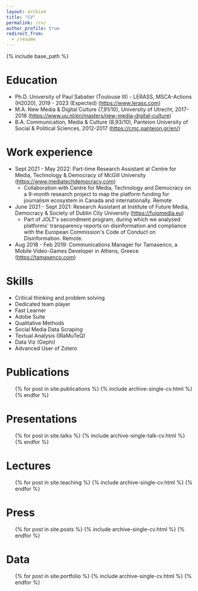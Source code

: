 ```yaml
---
layout: archive
title: "CV"
permalink: /cv/
author_profile: true
redirect_from:
  - /resume
---
```


{% include base_path %}

Education
======
* Ph.D. University of Paul Sabatier (Toulouse III) - LERASS, MSCA-Actions (H2020), 2019 - 2023 (Expected) (https://www.lerass.com)
* M.A. New Media & Digital Culture (7,91/10), University of Utrecht, 2017-2018 (https://www.uu.nl/en/masters/new-media-digital-culture)
* B.A. Communication, Media & Culture (8,93/10), Panteion University of Social & Political Sciences, 2012-2017 (https://cmc.panteion.gr/en/)

Work experience
======
* Sept 2021 - May 2022: Part-time Research Assistant at Centre for Media, Technology & Democracy of McGill University (https://www.mediatechdemocracy.com)
  * Collaboration with Centre for Media, Technology and Democracy on a 9-month research project to map the platform funding for journalism ecosystem in Canada and internationally. Remote
* June 2021 - Sept 2021: Research Assistant at Institute of Future Media, Democracy & Society of Dublin City University (https://fujomedia.eu)
  * Part of JOLT's secondment program, during which we analysed platforms' transparency reports on disinformation and compliance with the European Commission's Code of Conduct on Disinformation. Remote.
* Aug 2018 - Feb 2019: Communications Manager for Tamasenco, a Mobile Video-Games Developer in Athens, Greece (https://tamasenco.com)
  
Skills
======
* Critical thinking and problem solving
* Dedicated team player
* Fast Learner
* Adobe Suite
* Qualitative Methods
* Social Media Data Scraping
* Textual Analysis (IRaMuTeQ)
* Data Viz (Gephi)
* Advanced User of Zotero

Publications
======
  <ul>{% for post in site.publications %}
    {% include archive-single-cv.html %}
  {% endfor %}</ul>
  
Presentations
======
  <ul>{% for post in site.talks %}
    {% include archive-single-talk-cv.html %}
  {% endfor %}</ul>
  
Lectures
======
  <ul>{% for post in site.teaching %}
    {% include archive-single-cv.html %}
  {% endfor %}</ul>

Press
======
  <ul>{% for post in site.posts %}
    {% include archive-single-cv.html %}
  {% endfor %}</ul>

Data
======
  <ul>{% for post in site.portfolio %}
    {% include archive-single-cv.html %}
  {% endfor %}</ul>
